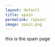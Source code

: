 ```yaml
---
layout: default
title: spain
permalink: /spain/
image: spain.png
---
```


<p>this is the spain page </p>